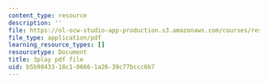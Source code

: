 ```yaml
---
content_type: resource
description: ''
file: https://ol-ocw-studio-app-production.s3.amazonaws.com/courses/res-18-009-learn-differential-equations-up-close-with-gilbert-strang-and-cleve-moler-fall-2015/b5b9843318c106661a2639c77bccc6b7_kcLc4FsshO4.pdf
file_type: application/pdf
learning_resource_types: []
resourcetype: Document
title: 3play pdf file
uid: b5b98433-18c1-0666-1a26-39c77bccc6b7
---
```

